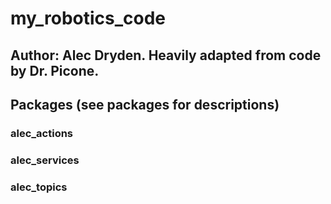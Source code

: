 
# my_robotics_code
## Author: Alec Dryden. Heavily adapted from code by Dr. Picone.

## Packages (see packages for descriptions)

### alec_actions

### alec_services

### alec_topics

